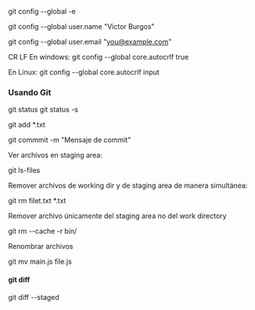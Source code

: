 git config --global -e

git config --global user.name "Victor Burgos"

git config --global user.email "you@example.com"

CR LF
En windows: git config --global core.autocrlf true

En Linux: git config --global core.autocrlf input

### Usando Git
git status
git status -s

git add *.txt

git commmit -m "Mensaje de commit"

Ver archivos en staging area: 

git ls-files

Remover archivos de working dir y de staging area de manera simultánea: 

git rm filet.txt *.txt

Remover archivo únicamente del staging area no del work directory

git rm --cache -r bin/

Renombrar archivos

git mv main.js file.js

#### git diff
git diff --staged
